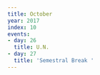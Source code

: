 ```yaml
---
title: October
year: 2017
index: 10
events:
- day: 26
  title: U.N.
- day: 27
  title: 'Semestral Break '
---
```


